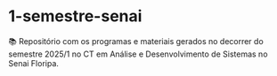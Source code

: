 # 1-semestre-senai
📚 Repositório com os programas e materiais gerados no decorrer do semestre 2025/1 no CT em Análise e Desenvolvimento de Sistemas no Senai Floripa.
